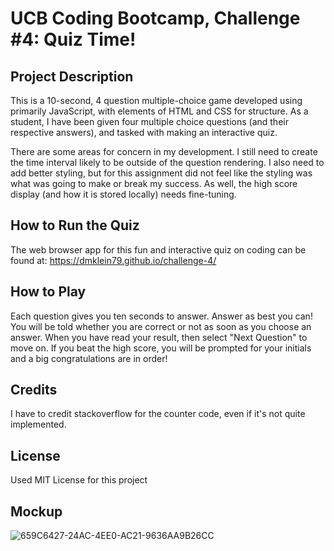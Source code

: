 # UCB Coding Bootcamp, Challenge #4: Quiz Time!

## Project Description
This is a 10-second, 4 question multiple-choice game developed using primarily JavaScript, with elements of HTML and CSS for structure. As a student, I have been given four multiple choice questions (and their respective answers), and tasked with making an interactive quiz.

There are some areas for concern in my development. I still need to create the time interval likely to be outside of the question rendering. I also need to add better styling, but for this assignment did not feel like the styling was what was going to make or break my success. As well, the high score display (and how it is stored locally) needs fine-tuning.

## How to Run the Quiz
The web browser app for this fun and interactive quiz on coding can be found at: https://dmklein79.github.io/challenge-4/

## How to Play
Each question gives you ten seconds to answer. Answer as best you can! You will be told whether you are correct or not as soon as you choose an answer. When you have read your result, then select "Next Question" to move on. If you beat the high score, you will be prompted for your initials and a big congratulations are in order!

## Credits
I have to credit stackoverflow for the counter code, even if it's not quite implemented.

## License
Used MIT License for this project

## Mockup
![659C6427-24AC-4EE0-AC21-9636AA9B26CC](https://user-images.githubusercontent.com/112341062/195193297-211820ed-8f62-4d89-860f-3cb7d80a6695.jpeg)
